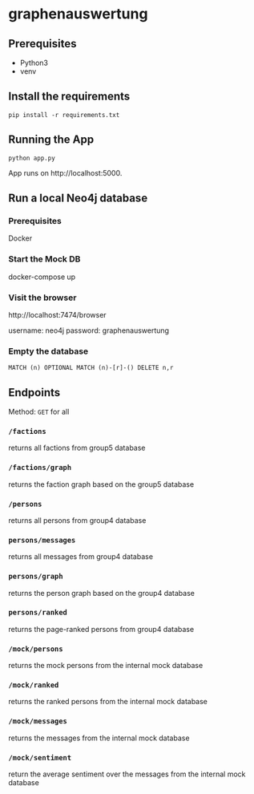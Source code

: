 # graphenauswertung

## Prerequisites

* Python3
* venv

## Install the requirements
```pip install -r requirements.txt```

## Running the App
```python app.py```

App runs on http://localhost:5000.

## Run a local Neo4j database

### Prerequisites

Docker

### Start the Mock DB

docker-compose up

### Visit the browser

http://localhost:7474/browser

username: neo4j
password: graphenauswertung

### Empty the database

```MATCH (n) OPTIONAL MATCH (n)-[r]-() DELETE n,r```

## Endpoints

Method: `GET` for all

### `/factions`

returns all factions from group5 database

### `/factions/graph`

returns the faction graph based on the group5 database

### `/persons`

returns all persons from group4 database

### `persons/messages`

returns all messages from group4 database

### `persons/graph`

returns the person graph based on the group4 database

### `persons/ranked`

returns the page-ranked persons from group4 database

### `/mock/persons`

returns the mock persons from the internal mock database 

### `/mock/ranked`

returns the ranked persons from the internal mock database

### `/mock/messages`

returns the messages from the internal mock database

### `/mock/sentiment`

return the average sentiment over the messages from the internal mock database

